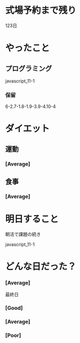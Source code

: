 # 式場予約まで残り

123日

# やったこと

## プログラミング

javascript_11-1

### 保留
6-2.7-1.8-1.9-3.9-4.10-4

# ダイエット

## 運動 

### [Average]

## 食事

### [Average]

# 明日すること

朝活で課題の続き

javascript_11-1

# どんな日だった？

### [Average]

最終日

### [Good]
### [Average]
### [Poor]
